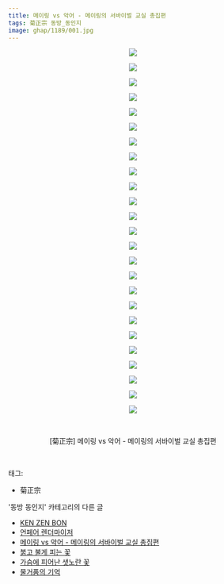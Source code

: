 ```yaml
---
title: 메이링 vs 악어 - 메이링의 서바이벌 교실 총집편
tags: 菊正宗 동방_동인지
image: ghap/1189/001.jpg
---
```

<div class="article">
<p style="text-align: center; clear: none; float: none;"><img src="{{ site.nasurl }}/ghap/1189/001.jpg"/></p>
<p style="text-align: center; clear: none; float: none;"><img src="{{ site.nasurl }}/ghap/1189/002.jpg"/></p>
<p style="text-align: center; clear: none; float: none;"><img src="{{ site.nasurl }}/ghap/1189/003.jpg"/></p>
<p style="text-align: center; clear: none; float: none;"><img src="{{ site.nasurl }}/ghap/1189/004.jpg"/></p>
<p style="text-align: center; clear: none; float: none;"><img src="{{ site.nasurl }}/ghap/1189/005.jpg"/></p>
<p style="text-align: center; clear: none; float: none;"><img src="{{ site.nasurl }}/ghap/1189/006.jpg"/></p>
<p style="text-align: center; clear: none; float: none;"><img src="{{ site.nasurl }}/ghap/1189/007.jpg"/></p>
<p style="text-align: center; clear: none; float: none;"><img src="{{ site.nasurl }}/ghap/1189/008.jpg"/></p>
<p style="text-align: center; clear: none; float: none;"><img src="{{ site.nasurl }}/ghap/1189/009.jpg"/></p>
<p style="text-align: center; clear: none; float: none;"><img src="{{ site.nasurl }}/ghap/1189/010.jpg"/></p>
<p style="text-align: center; clear: none; float: none;"><img src="{{ site.nasurl }}/ghap/1189/011.jpg"/></p>
<p style="text-align: center; clear: none; float: none;"><img src="{{ site.nasurl }}/ghap/1189/012.jpg"/></p>
<p style="text-align: center; clear: none; float: none;"><img src="{{ site.nasurl }}/ghap/1189/013.jpg"/></p>
<p style="text-align: center; clear: none; float: none;"><img src="{{ site.nasurl }}/ghap/1189/014.jpg"/></p>
<p style="text-align: center; clear: none; float: none;"><img src="{{ site.nasurl }}/ghap/1189/015.jpg"/></p>
<p style="text-align: center; clear: none; float: none;"><img src="{{ site.nasurl }}/ghap/1189/016.jpg"/></p>
<p style="text-align: center; clear: none; float: none;"><img src="{{ site.nasurl }}/ghap/1189/017.jpg"/></p>
<p style="text-align: center; clear: none; float: none;"><img src="{{ site.nasurl }}/ghap/1189/018.jpg"/></p>
<p style="text-align: center; clear: none; float: none;"><img src="{{ site.nasurl }}/ghap/1189/019.jpg"/></p>
<p style="text-align: center; clear: none; float: none;"><img src="{{ site.nasurl }}/ghap/1189/020.jpg"/></p>
<p style="text-align: center; clear: none; float: none;"><img src="{{ site.nasurl }}/ghap/1189/021.jpg"/></p>
<p style="text-align: center; clear: none; float: none;"><img src="{{ site.nasurl }}/ghap/1189/022.jpg"/></p>
<p style="text-align: center; clear: none; float: none;"><img src="{{ site.nasurl }}/ghap/1189/023.jpg"/></p>
<p style="text-align: center; clear: none; float: none;"><img src="{{ site.nasurl }}/ghap/1189/024.jpg"/></p>
<p style="text-align: center; clear: none; float: none;"><img src="{{ site.nasurl }}/ghap/1189/025.jpg"/></p>
<p style="text-align: center; clear: none; float: none;"><br/></p>
<p style="text-align: center; clear: none; float: none;">[菊正宗] 메이링 vs 악어 - 메이링의 서바이벌 교실 총집편</p>
<p><br/></p>
</div><div class="tagTrail">
<p>태그: </p>
<ul>
<li>菊正宗</li>
</ul>
</div><div class="another">
<p>'동방 동인지' 카테고리의 다른 글</p>
<ul>
<li><a href="/2016-07-28-ghap_1192">KEN ZEN BON</a></li>
<li><a href="/2016-07-28-ghap_1190">언페어 렌더마이저</a></li>
<li><a href="/2016-07-28-ghap_1189">메이링 vs 악어 - 메이링의 서바이벌 교실 총집편</a></li>
<li><a href="/2016-07-28-ghap_1188">붉고 불게 피는 꽃</a></li>
<li><a href="/2016-07-28-ghap_1187">가슴에 피어난 샛노란 꽃</a></li>
<li><a href="/2016-07-28-ghap_1186">물거품의 기억</a></li>
</ul>
</div><div class="cb_module cb_fluid">
<div class="cb_wrt cb_profile">
</div><!-- commentList close -->
</div>